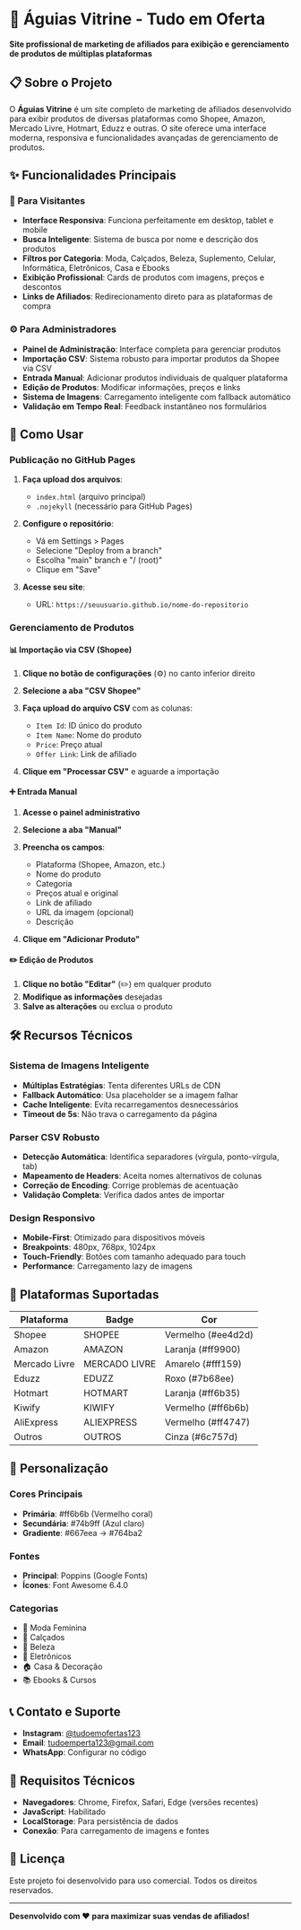 # 🦅 Águias Vitrine - Tudo em Oferta

**Site profissional de marketing de afiliados para exibição e gerenciamento de produtos de múltiplas plataformas**

## 📋 Sobre o Projeto

O **Águias Vitrine** é um site completo de marketing de afiliados desenvolvido para exibir produtos de diversas plataformas como Shopee, Amazon, Mercado Livre, Hotmart, Eduzz e outras. O site oferece uma interface moderna, responsiva e funcionalidades avançadas de gerenciamento de produtos.

## ✨ Funcionalidades Principais

### 🎯 Para Visitantes
- **Interface Responsiva**: Funciona perfeitamente em desktop, tablet e mobile
- **Busca Inteligente**: Sistema de busca por nome e descrição dos produtos
- **Filtros por Categoria**: Moda, Calçados, Beleza, Suplemento, Celular, Informática, Eletrônicos, Casa e Ebooks
- **Exibição Profissional**: Cards de produtos com imagens, preços e descontos
- **Links de Afiliados**: Redirecionamento direto para as plataformas de compra

### ⚙️ Para Administradores
- **Painel de Administração**: Interface completa para gerenciar produtos
- **Importação CSV**: Sistema robusto para importar produtos da Shopee via CSV
- **Entrada Manual**: Adicionar produtos individuais de qualquer plataforma
- **Edição de Produtos**: Modificar informações, preços e links
- **Sistema de Imagens**: Carregamento inteligente com fallback automático
- **Validação em Tempo Real**: Feedback instantâneo nos formulários

## 🚀 Como Usar

### Publicação no GitHub Pages

1. **Faça upload dos arquivos**:
   - `index.html` (arquivo principal)
   - `.nojekyll` (necessário para GitHub Pages)

2. **Configure o repositório**:
   - Vá em Settings > Pages
   - Selecione "Deploy from a branch"
   - Escolha "main" branch e "/ (root)"
   - Clique em "Save"

3. **Acesse seu site**:
   - URL: `https://seuusuario.github.io/nome-do-repositorio`

### Gerenciamento de Produtos

#### 📊 Importação via CSV (Shopee)

1. **Clique no botão de configurações** (⚙️) no canto inferior direito
2. **Selecione a aba "CSV Shopee"**
3. **Faça upload do arquivo CSV** com as colunas:
   - `Item Id`: ID único do produto
   - `Item Name`: Nome do produto
   - `Price`: Preço atual
   - `Offer Link`: Link de afiliado

4. **Clique em "Processar CSV"** e aguarde a importação

#### ➕ Entrada Manual

1. **Acesse o painel administrativo**
2. **Selecione a aba "Manual"**
3. **Preencha os campos**:
   - Plataforma (Shopee, Amazon, etc.)
   - Nome do produto
   - Categoria
   - Preços atual e original
   - Link de afiliado
   - URL da imagem (opcional)
   - Descrição

4. **Clique em "Adicionar Produto"**

#### ✏️ Edição de Produtos

1. **Clique no botão "Editar"** (✏️) em qualquer produto
2. **Modifique as informações** desejadas
3. **Salve as alterações** ou exclua o produto

## 🛠️ Recursos Técnicos

### Sistema de Imagens Inteligente
- **Múltiplas Estratégias**: Tenta diferentes URLs de CDN
- **Fallback Automático**: Usa placeholder se a imagem falhar
- **Cache Inteligente**: Evita recarregamentos desnecessários
- **Timeout de 5s**: Não trava o carregamento da página

### Parser CSV Robusto
- **Detecção Automática**: Identifica separadores (vírgula, ponto-vírgula, tab)
- **Mapeamento de Headers**: Aceita nomes alternativos de colunas
- **Correção de Encoding**: Corrige problemas de acentuação
- **Validação Completa**: Verifica dados antes de importar

### Design Responsivo
- **Mobile-First**: Otimizado para dispositivos móveis
- **Breakpoints**: 480px, 768px, 1024px
- **Touch-Friendly**: Botões com tamanho adequado para touch
- **Performance**: Carregamento lazy de imagens

## 📱 Plataformas Suportadas

| Plataforma | Badge | Cor |
|------------|-------|-----|
| Shopee | SHOPEE | Vermelho (#ee4d2d) |
| Amazon | AMAZON | Laranja (#ff9900) |
| Mercado Livre | MERCADO LIVRE | Amarelo (#fff159) |
| Eduzz | EDUZZ | Roxo (#7b68ee) |
| Hotmart | HOTMART | Laranja (#ff6b35) |
| Kiwify | KIWIFY | Vermelho (#ff6b6b) |
| AliExpress | ALIEXPRESS | Vermelho (#ff4747) |
| Outros | OUTROS | Cinza (#6c757d) |

## 🎨 Personalização

### Cores Principais
- **Primária**: #ff6b6b (Vermelho coral)
- **Secundária**: #74b9ff (Azul claro)
- **Gradiente**: #667eea → #764ba2

### Fontes
- **Principal**: Poppins (Google Fonts)
- **Ícones**: Font Awesome 6.4.0

### Categorias
- 👗 Moda Feminina
- 👠 Calçados
- 💄 Beleza
- 📱 Eletrônicos
- 🏠 Casa & Decoração
- 📚 Ebooks & Cursos

## 📞 Contato e Suporte

- **Instagram**: [@tudoemofertas123](https://instagram.com/tudoemofertas123)
- **Email**: tudoemperta123@gmail.com
- **WhatsApp**: Configurar no código

## 🔧 Requisitos Técnicos

- **Navegadores**: Chrome, Firefox, Safari, Edge (versões recentes)
- **JavaScript**: Habilitado
- **LocalStorage**: Para persistência de dados
- **Conexão**: Para carregamento de imagens e fontes

## 📄 Licença

Este projeto foi desenvolvido para uso comercial. Todos os direitos reservados.

---

**Desenvolvido com ❤️ para maximizar suas vendas de afiliados!**
